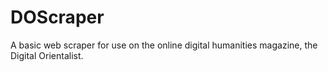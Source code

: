 # DOScraper
A basic web scraper for use on the online digital humanities magazine, the Digital Orientalist.
